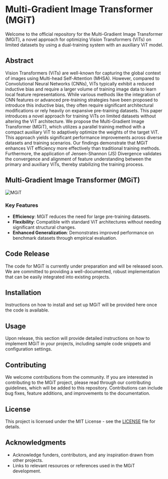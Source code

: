 # Multi-Gradient Image Transformer (MGiT)

Welcome to the official repository for the Multi-Gradient Image Transformer (MGiT), a novel approach for optimizing Vision Transformers (ViTs) on limited datasets by using a dual-training system with an auxiliary ViT model.

## Abstract

Vision Transformers (ViTs) are well-known for capturing the global context of images using Multi-head Self-Attention (MHSA). However, compared to Convolutional Neural Networks (CNNs), ViTs typically exhibit a reduced inductive bias and require a larger volume of training image data to learn local feature representations. While various methods like the integration of CNN features or advanced pre-training strategies have been proposed to introduce this inductive bias, they often require significant architectural modifications or rely heavily on expansive pre-training datasets. This paper introduces a novel approach for training ViTs on limited datasets without altering the ViT architecture. We propose the Multi-Gradient Image Transformer (MGiT), which utilizes a parallel training method with a compact auxiliary ViT to adaptively optimize the weights of the target ViT. This approach yields significant performance improvements across diverse datasets and training scenarios. Our findings demonstrate that MGiT enhances ViT efficiency more effectively than traditional training methods. Furthermore, the application of Jensen-Shannon (JS) Divergence validates the convergence and alignment of feature understanding between the primary and auxiliary ViTs, thereby stabilizing the training process.

## Multi-Gradient Image Transformer (MGiT)

![MGiT](images/figure1.png "Visualization of MGiT Efficiency")



### Key Features

- **Efficiency**: MGiT reduces the need for large pre-training datasets.
- **Flexibility**: Compatible with standard ViT architectures without needing significant structural changes.
- **Enhanced Generalization**: Demonstrates improved performance on benchmark datasets through empirical evaluation.

## Code Release

The code for MGiT is currently under preparation and will be released soon. We are committed to providing a well-documented, robust implementation that can be easily integrated into existing projects.

## Installation

Instructions on how to install and set up MGiT will be provided here once the code is available.

## Usage

Upon release, this section will provide detailed instructions on how to implement MGiT in your projects, including sample code snippets and configuration settings.

## Contributing

We welcome contributions from the community. If you are interested in contributing to the MGiT project, please read through our contributing guidelines, which will be added to this repository. Contributions can include bug fixes, feature additions, and improvements to the documentation.

## License

This project is licensed under the MIT License - see the [LICENSE](LICENSE) file for details.


## Acknowledgments

- Acknowledge funders, contributors, and any inspiration drawn from other projects.
- Links to relevant resources or references used in the MGiT development.
